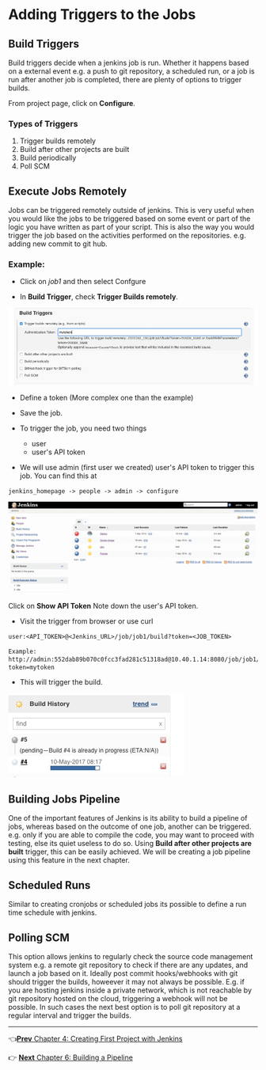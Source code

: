 # Adding Triggers to the Jobs

## Build Triggers

Build triggers decide when a jenkins job is run. Whether it happens based on a external event e.g. a push to git repository,  a scheduled run, or  a job is run after another job is completed, there are plenty of options to trigger builds.

From project page, click on **Configure**.

### Types of Triggers

1. Trigger builds remotely
2. Build after other projects are built
3. Build periodically
4. Poll SCM

## Execute Jobs Remotely

Jobs can be triggered remotely outside of jenkins. This is very useful when you would like the jobs to be triggered based on some event or part of the logic you have written as part of your script. This is also the way you would trigger the job based on the activities performed on the repositories. e.g. adding new commit to git hub.

### Example:
* Click on *job1* and then select Confgure

* In **Build Trigger**, check **Trigger Builds remotely**.

![remote1](images/chap5/remote.jpg)

* Define a token (More complex one than the example)

* Save the job.

* To trigger the job, you need two things
  * user
  * user's API token

* We will use admin (first user we created)  user's API token to trigger this job. You can find this at

```
jenkins_homepage -> people -> admin -> configure
```

![flow](images/chap5/flow.gif)


Click on **Show API Token** Note down the user's API token. 

* Visit the trigger from browser or use curl

```
user:<API_TOKEN>@<Jenkins_URL>/job/job1/build?token=<JOB_TOKEN>
```

```
Example: http://admin:552dab89b070c0fcc3fad281c51318ad@10.40.1.14:8080/job/job1/build?token=mytoken
```
* This will trigger the build.

![remote1](images/chap5/trigger.jpg)

## Building Jobs Pipeline

One of the important features of Jenkins is its ability to build a pipeline of jobs, whereas based on the outcome of one job, another can be triggered.  e.g. only if you are able to compile the code, you may want to proceed with testing, else its quiet useless to do so. Using **Build after other projects are built** trigger, this can be easily achieved.  We will be creating a job pipeline using this feature in the next chapter.

## Scheduled Runs

Similar to creating cronjobs or scheduled jobs its possible to define a run time schedule with jenkins.

## Polling SCM

This option allows jenkins to regularly check the source code management system e.g. a remote git repository to check if there are any updates, and launch a job based on it.  Ideally  post commit hooks/webhooks with git should trigger the builds, howeever it may not always be possible. E.g. if you are hosting jenkins inside a private network, which is not reachable by git repository hosted on the cloud, triggering a webhook will not be possible. In such cases the next best option is to poll git repository at a regular interval and trigger the builds.

----
:point_left:[**Prev** Chapter 4: Creating First Project with Jenkins](https://github.com/schoolofdevops/learn-jenkins/blob/master/continuous-delivery/chapters/040_creating_first_job.md)

:point_right: [**Next** Chapter 6: Building a Pipeline](https://github.com/schoolofdevops/learn-jenkins/blob/master/continuous-delivery/chapters/060_building_jobs_pipeline.md)
